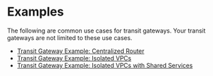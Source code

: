 # Examples<a name="TGW_Scenarios"></a>

The following are common use cases for transit gateways\. Your transit gateways are not limited to these use cases\.
+ [Transit Gateway Example: Centralized Router](transit-gateway-centralized-router.md)
+ [Transit Gateway Example: Isolated VPCs](transit-gateway-isolated.md)
+ [Transit Gateway Example: Isolated VPCs with Shared Services](transit-gateway-isolated-shared.md)